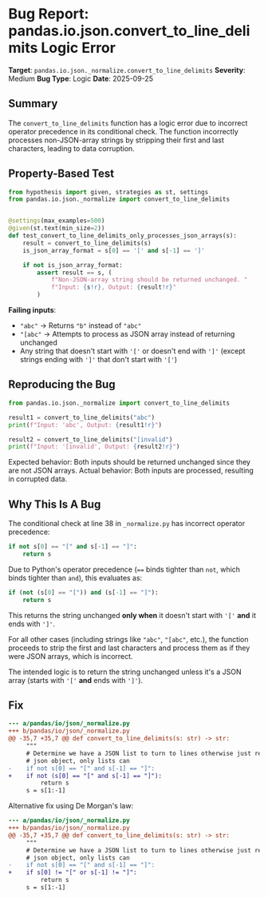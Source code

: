 # Bug Report: pandas.io.json.convert_to_line_delimits Logic Error

**Target**: `pandas.io.json._normalize.convert_to_line_delimits`
**Severity**: Medium
**Bug Type**: Logic
**Date**: 2025-09-25

## Summary

The `convert_to_line_delimits` function has a logic error due to incorrect operator precedence in its conditional check. The function incorrectly processes non-JSON-array strings by stripping their first and last characters, leading to data corruption.

## Property-Based Test

```python
from hypothesis import given, strategies as st, settings
from pandas.io.json._normalize import convert_to_line_delimits


@settings(max_examples=500)
@given(st.text(min_size=2))
def test_convert_to_line_delimits_only_processes_json_arrays(s):
    result = convert_to_line_delimits(s)
    is_json_array_format = s[0] == '[' and s[-1] == ']'

    if not is_json_array_format:
        assert result == s, (
            f"Non-JSON-array string should be returned unchanged. "
            f"Input: {s!r}, Output: {result!r}"
        )
```

**Failing inputs**:
- `"abc"` → Returns `"b"` instead of `"abc"`
- `"[abc"` → Attempts to process as JSON array instead of returning unchanged
- Any string that doesn't start with `'['` or doesn't end with `']'` (except strings ending with `']'` that don't start with `'['`)

## Reproducing the Bug

```python
from pandas.io.json._normalize import convert_to_line_delimits

result1 = convert_to_line_delimits("abc")
print(f"Input: 'abc', Output: {result1!r}")

result2 = convert_to_line_delimits("[invalid")
print(f"Input: '[invalid', Output: {result2!r}")
```

Expected behavior: Both inputs should be returned unchanged since they are not JSON arrays.
Actual behavior: Both inputs are processed, resulting in corrupted data.

## Why This Is A Bug

The conditional check at line 38 in `_normalize.py` has incorrect operator precedence:

```python
if not s[0] == "[" and s[-1] == "]":
    return s
```

Due to Python's operator precedence (`==` binds tighter than `not`, which binds tighter than `and`), this evaluates as:

```python
if (not (s[0] == "[")) and (s[-1] == "]"):
    return s
```

This returns the string unchanged **only when** it doesn't start with `'['` **and** it ends with `']'`.

For all other cases (including strings like `"abc"`, `"[abc"`, etc.), the function proceeds to strip the first and last characters and process them as if they were JSON arrays, which is incorrect.

The intended logic is to return the string unchanged unless it's a JSON array (starts with `'['` **and** ends with `']'`).

## Fix

```diff
--- a/pandas/io/json/_normalize.py
+++ b/pandas/io/json/_normalize.py
@@ -35,7 +35,7 @@ def convert_to_line_delimits(s: str) -> str:
     """
     # Determine we have a JSON list to turn to lines otherwise just return the
     # json object, only lists can
-    if not s[0] == "[" and s[-1] == "]":
+    if not (s[0] == "[" and s[-1] == "]"):
         return s
     s = s[1:-1]
```

Alternative fix using De Morgan's law:

```diff
--- a/pandas/io/json/_normalize.py
+++ b/pandas/io/json/_normalize.py
@@ -35,7 +35,7 @@ def convert_to_line_delimits(s: str) -> str:
     """
     # Determine we have a JSON list to turn to lines otherwise just return the
     # json object, only lists can
-    if not s[0] == "[" and s[-1] == "]":
+    if s[0] != "[" or s[-1] != "]":
         return s
     s = s[1:-1]
```